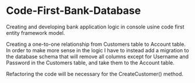 # Code-First-Bank-Database
Creating and developing bank application logic in console usine code first entity framework model.

Creating a one-to-one relationship from Customers table to Account table. In order to make more sense in the logic I have to instead add a migration to the database schema that will remove all columns except for Username and Password in the Customers table, and take them to the Account table.

Refactoring the code will be necessary for the CreateCustomer() method.

